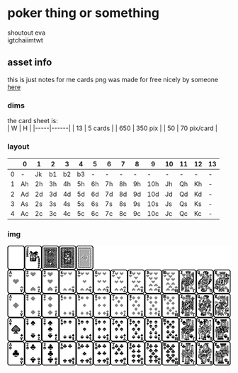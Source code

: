 # poker thing or something
shoutout eva   
igtchaiimtwt

## asset info
this is just notes for me
cards png was made for free nicely by someone [here](https://devforum.play.date/t/playing-card-deck-imagetable-free-for-your-card-game/994)     
### dims
the card sheet is:     
| W   | H     |
|-----|------|
| 13  | 5 cards  |
| 650 | 350 pix  |
| 50  | 70 pix/card |

### layout

|  | 0    | 1      | 2    | 3    | 4    | 5    | 6    | 7    | 8    | 9    | 10   | 11  | 12  | 13  |
|----|------|--------|------|------|------|------|------|------|------|------|------|-----|-----|-----|
| 0  | - | Jk  | b1 | b2 | b3 |  -   |  -   |  -   |  -   |  -   |  -   |  -  |  -  |  -  |
| 1  | Ah   | 2h     | 3h   | 4h   | 5h   | 6h   | 7h   | 8h   | 9h   | 10h  | Jh   | Qh  | Kh  |  -  |
| 2  | Ad   | 2d     | 3d   | 4d   | 5d   | 6d   | 7d   | 8d   | 9d   | 10d  | Jd   | Qd  | Kd  |  -  |
| 3  | As   | 2s     | 3s   | 4s   | 5s   | 6s   | 7s   | 8s   | 9s   | 10s  | Js   | Qs  | Ks  |  -  |
| 4  | Ac   | 2c     | 3c   | 4c   | 5c   | 6c   | 7c   | 8c   | 9c   | 10c  | Jc   | Qc  | Kc  |  -  |

### img
![cards](res/cards.png)
